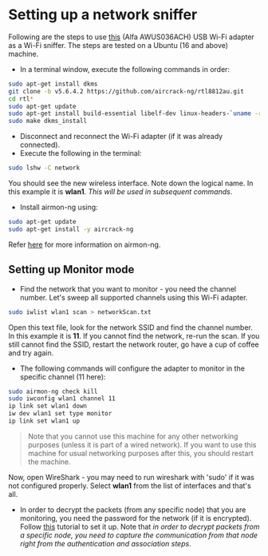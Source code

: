 # Setting up a network sniffer

Following are the steps to use [this](https://www.alfa.com.tw/products/awus036ach?variant=36473965871176) (Alfa AWUS036ACH) USB Wi-Fi adapter as a Wi-Fi sniffer. The steps are tested on a Ubuntu (16 and above) machine. 

* In a terminal window, execute the following commands in order:
```BASH
sudo apt-get install dkms
git clone -b v5.6.4.2 https://github.com/aircrack-ng/rtl8812au.git
cd rtl*
sudo apt-get update
sudo apt-get install build-essential libelf-dev linux-headers-`uname -r`
sudo make dkms_install
```
* Disconnect and reconnect the Wi-Fi adapter (if it was already connected).
* Execute the following in the terminal:
```BASH
sudo lshw -C network
```
You should see the new wireless interface. Note down the logical name. In this example it is **wlan1**. *This will be used in subsequent commands*. 
* Install airmon-ng using:
```BASH
sudo apt-get update
sudo apt-get install -y aircrack-ng
```
Refer [here](https://github.com/aircrack-ng/rtl8812au) for more information on airmon-ng.

## Setting up Monitor mode

* Find the network that you want to monitor - you need the channel number. Let's sweep all supported channels using this Wi-Fi adapter.
```BASH
sudo iwlist wlan1 scan > networkScan.txt
```
Open this text file, look for the network SSID and find the channel number. In this example it is **11**. If you cannot find the network, re-run the scan. If you still cannot find the SSID, restart the network router, go have a cup of coffee and try again.

* The following commands will configure the adapter to monitor in the specific channel (11 here):
```BASH
sudo airmon-ng check kill
sudo iwconfig wlan1 channel 11
ip link set wlan1 down
iw dev wlan1 set type monitor
ip link set wlan1 up
```
> Note that you cannot use this machine for any other networking purposes (unless it is part of a wired network). If you want to use this machine for usual networking purposes after this, you should restart the machine.

Now, open WireShark - you may need to run wireshark with 'sudo' if it was not configured properly. Select **wlan1** from the list of interfaces and that's all.

* In order to decrypt the packets (from any specific node) that you are monitoring, you need the password for the network (if it is encrypted). Follow [this](https://wiki.wireshark.org/HowToDecrypt802.11) tutorial to set it up. Note that *in order to decrypt packets from a specific node, you need to capture the communication from that node right from the authentication and association steps*. 








